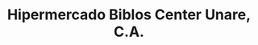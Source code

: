 ---
title: "Hipermercado Biblos Center Unare, C.A."
url: /ciudad-guayana-puerto-ordaz/hipermercado-biblos-center-unare-c-a/
shop: supermercado
---